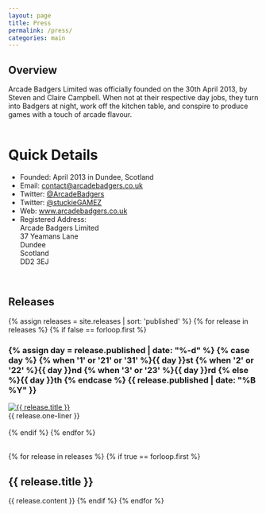 ```yaml
---
layout: page
title: Press
permalink: /press/
categories: main
---
```


<h2>Overview</h2>
<div class="overview">
Arcade Badgers Limited was officially founded on the 30th April 2013, by Steven and Claire Campbell.
When not at their respective day jobs, they turn into Badgers at night, work off the kitchen table, and conspire to produce games with a touch of arcade flavour.

<br />
<br />

<h1>Quick Details</h1>
<ul>
<li>Founded: April 2013 in Dundee, Scotland</li>
<li>Email: <a href="mailto:contact@arcadebadgers.co.uk" alt="contact@arcadebadgers.co.uk">contact@arcadebadgers.co.uk</a></li>
<li>Twitter: <a href="https://twitter.com/ArcadeBadgers" alt="Arcade Badgers">@ArcadeBadgers</a></li>
<li>Twitter: <a href="https://twitter.com/stuckieGAMEZ" alt="Steven Campbell - stuckieGAMEZ">@stuckieGAMEZ</a></li>
<li>Web: <a href="http://www.arcadebadgers.co.uk" alt="Arcade Badgers Website">www.arcadebadgers.co.uk</a></li>
<li>Registered Address:<br />Arcade Badgers Limited<br />37 Yeamans Lane<br />Dundee<br />Scotland<br />DD2 3EJ</li>
</ul>
</div>

<br />

<!-- Now we have the actual releases in last to first -->
<h2>Releases</h2>
{% assign releases = site.releases | sort: 'published' %}
{% for release in releases %}
{% if false == forloop.first %}
<div class="release">
<h3>
{% assign day = release.published | date: "%-d"  %}
{% case day %}
  {% when '1' or '21' or '31' %}{{ day }}st
  {% when '2' or '22' %}{{ day }}nd
  {% when '3' or '23' %}{{ day }}rd
  {% else %}{{ day }}th
{% endcase %}
{{ release.published | date: "%B %Y" }}
</h3>
<a href="{{ release.url }} "><img src="{{ release.banner }}" alt="{{ release.title }}"></a><br />
{{ release.one-liner }}
<br />
<br />
</div>
{% endif %}
{% endfor %}

<br />
<br />

<!-- First "release" is the Arcade Badgers story, so show it separate... -->
{% for release in releases %}
{% if true == forloop.first %}
<div class="main">
<h2>{{ release.title }}</h2>
{{ release.content }}
{% endif %}
{% endfor %}
</div>